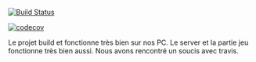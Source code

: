 [![Build Status](https://travis-ci.com/YanisLa/TP-java-alpha.svg?branch=master)](https://travis-ci.com/YanisLa/TP-java-alpha)

[![codecov](https://codecov.io/gh/YanisLa/TP-java-alpha/branch/master/graph/badge.svg)](https://codecov.io/gh/YanisLa/TP-java-alpha)


Le projet build et fonctionne très bien sur nos PC. Le server et la partie jeu fonctionne très bien aussi. Nous avons rencontré un soucis avec travis. 
